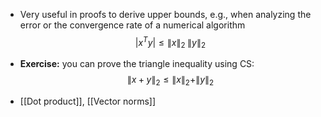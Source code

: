 - Very useful in proofs to derive upper bounds, e.g., when analyzing the error or the convergence rate of a numerical algorithm
$$
| x^T y | \le \|x\|_2 \; \|y\|_2
$$
- **Exercise:** you can prove the triangle inequality using CS:
$$
\| x+y \|_2 \le \|x\|_2 + \|y\|_2
$$

- [[Dot product]], [[Vector norms]]